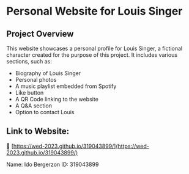 # Personal Website for Louis Singer

## Project Overview

This website showcases a personal profile for Louis Singer, a fictional character created for the purpose of this project. It includes various sections, such as:

- Biography of Louis Singer
- Personal photos
- A music playlist embedded from Spotify
- Like button
- A QR Code linking to the website
- A Q&A section
- Option to contact Louis

## Link to Website:

🔗 [https://wed-2023.github.io/319043899/](https://wed-2023.github.io/319043899/)

Name: Ido Bergerzon
ID: 319043899

